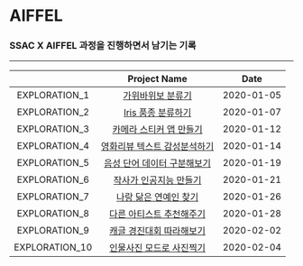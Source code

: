 # AIFFEL

### SSAC X AIFFEL 과정을 진행하면서 남기는 기록

---

|              |               Project Name                    |  Date    |
|:------------:|:---------------------------------------------:|:--------:|
|EXPLORATION_1 |[가위바위보 분류기](./exploration_1)            |2020-01-05|
|EXPLORATION_2 |[Iris 품종 분류하기](./exploration_2)           |2020-01-07|
|EXPLORATION_3 |[카메라 스티커 앱 만들기](./exploration_3)       |2020-01-12|
|EXPLORATION_4 |[영화리뷰 텍스트 감성분석하기](./exploration_4)  |2020-01-14|
|EXPLORATION_5 |[음성 단어 데이터 구분해보기](./exploration_5)   |2020-01-19|
|EXPLORATION_6 |[작사가 인공지능 만들기](./exploration_6)        |2020-01-21|
|EXPLORATION_7 |[나랑 닮은 연예인 찾기](./exploration_7)         |2020-01-26|
|EXPLORATION_8 |[다른 아티스트 추천해주기](./exploration_8)      |2020-01-28|
|EXPLORATION_9 |[캐글 경진대회 따라해보기](./exploration_9)      |2020-02-02|
|EXPLORATION_10|[인물사진 모드로 사진찍기](./exploration_10)     |2020-02-04|
